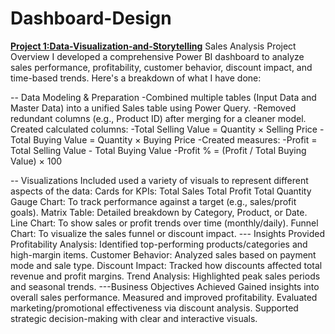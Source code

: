 # Dashboard-Design
**[Project 1:Data-Visualization-and-Storytelling](https://github.com/nafiya1236/Dashboard-Design/blob/main/sales%20analysis%20projct.pbix)**
 Sales Analysis Project Overview
I developed a comprehensive Power BI dashboard to analyze sales performance, profitability, customer behavior, discount impact, and time-based trends. Here's a breakdown of what I have done:

-- Data Modeling & Preparation
-Combined multiple tables (Input Data and Master Data) into a unified Sales table using Power Query.
-Removed redundant columns (e.g., Product ID) after merging for a cleaner model.
Created calculated columns:
-Total Selling Value = Quantity × Selling Price
-Total Buying Value = Quantity × Buying Price
-Created measures:
-Profit = Total Selling Value - Total Buying Value
-Profit % = (Profit / Total Buying Value) × 100

-- Visualizations Included
 used a variety of visuals to represent different aspects of the data:
Cards for KPIs:
Total Sales
Total Profit
Total Quantity
Gauge Chart:
To track performance against a target (e.g., sales/profit goals).
Matrix Table:
Detailed breakdown by Category, Product, or Date.
Line Chart:
To show sales or profit trends over time (monthly/daily).
Funnel Chart:
To visualize the sales funnel or discount impact.
--- Insights Provided
Profitability Analysis: Identified top-performing products/categories and high-margin items.
Customer Behavior: Analyzed sales based on payment mode and sale type.
Discount Impact: Tracked how discounts affected total revenue and profit margins.
Trend Analysis: Highlighted peak sales periods and seasonal trends.
---Business Objectives Achieved
Gained insights into overall sales performance.
Measured and improved profitability.
Evaluated marketing/promotional effectiveness via discount analysis.
Supported strategic decision-making with clear and interactive visuals.
